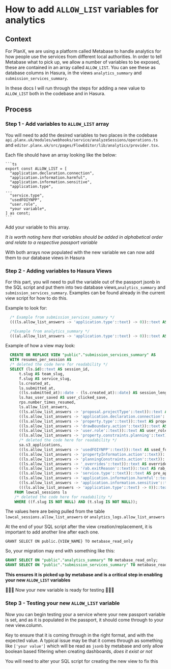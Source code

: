 # How to add `ALLOW_LIST` variables for analytics

## Context

For PlanX, we are using a platform called Metabase to handle analytics for how people use the services from different local authorities. In order to tell Metabase what to pick up, we allow a number of variables to be exposed, these are contained in an array called `ALLOW_LIST`. You can see these as database columns in Hasura, in the views `analytics_summary` and `submission_services_summary`.

In these docs I will run through the steps for adding a new value to `ALLOW_LIST` both in the codebase and in Hasura. 

## Process

### Step 1 - Add variables to `ALLOW_LIST` array

 You will need to add the desired variables to two places in the codebase
  `api.planx.uk/modules/webhooks/service/analyzeSessions/operations.ts` and `editor.planx.uk/src/pages/FlowEditor/lib/analytics/provider.tsx`. 

  Each file should have an array looking like the below:

    ```ts
    export const ALLOW_LIST = [
      "application.declaration.connection",
      "application.information.harmful",
      "application.information.sensitive",
      "application.type",
    ...
      "service.type",
      "usedFOIYNPP",
      "user.role",
      *your variable*,
    ] as const;
    ```

  Add your variable to this array.

  *It is worth noting here that variables should be added in alphabetical order and relate to a respective passport variable*

  With both arrays now populated with the new variable we can now add them to our database views in Hasura
### Step 2 - Adding variables to Hasura Views

  For this part, you will need to pull the variable out of the passport jsonb in the SQL script and put them into two database views,`analytics_summary` and `submission_services_summary`. Examples can be found already in the current view script for how to do this.

  Example to look for:

```sql
  /* Example from submission_services_summary */
  (((ls.allow_list_answers -> 'application.type'::text) -> 0))::text AS application_type

  /*Example from analytics_summary */
  (((al.allow_list_answers -> 'application.type'::text) -> 0))::text AS application_type
```

  Example of how a view may look:

```sql
  CREATE OR REPLACE VIEW "public"."submission_services_summary" AS 
  WITH resumes_per_session AS
  /* deleted the code here for readability */
  SELECT (ls.id)::text AS session_id,
      t.slug AS team_slug,
      f.slug AS service_slug,
      ls.created_at,
      ls.submitted_at,
      ((ls.submitted_at)::date - (ls.created_at)::date) AS session_length_days,
      ls.has_user_saved AS user_clicked_save,
      rps.number_times_resumed,
      ls.allow_list_answers,
      ((ls.allow_list_answers -> 'proposal.projectType'::text))::text AS proposal_project_type,
      ((ls.allow_list_answers -> 'application.declaration.connection'::text))::text AS application_declaration_connection,
      ((ls.allow_list_answers -> 'property.type'::text))::text AS property_type,
      ((ls.allow_list_answers -> 'drawBoundary.action'::text))::text AS draw_boundary_action,
      ((ls.allow_list_answers -> 'user.role'::text))::text AS user_role,
      ((ls.allow_list_answers -> 'property.constraints.planning'::text))::text AS property_constraints_planning,
      /* deleted the code here for readability */
      sa.s3_applications,
      ((ls.allow_list_answers -> 'usedFOIYNPP'::text))::text AS used_foiynpp,
      ((ls.allow_list_answers -> 'propertyInformation.action'::text))::text AS property_information_action,
      ((ls.allow_list_answers -> 'planningConstraints.action'::text))::text AS planning_constraints_action,
      ((ls.allow_list_answers -> '_overrides'::text))::text AS overrides,
      ((ls.allow_list_answers -> 'rab.exitReason'::text))::text AS rab_exit_reason,
      ((ls.allow_list_answers -> 'service.type'::text))::text AS pre_app_service_type,
      ((ls.allow_list_answers -> 'application.information.harmful'::text))::text AS pre_app_harmful_info,
      ((ls.allow_list_answers -> 'application.information.sensitive'::text))::text AS pre_app_sensitive_info,
      (((ls.allow_list_answers -> 'application.type'::text) -> 0))::text AS application_type
    FROM lowcal_sessions ls
    /* deleted the code here for readability */
    WHERE ((f.slug IS NOT NULL) AND (t.slug IS NOT NULL));
```

  The values here are being pulled from the table `lowcal_sessions.allow_list_answers` or `analytics_logs.allow_list_answers`

  At the end of your SQL script after the view creation/replacement, it is important to add another line after each one.

  `GRANT SELECT ON public.{VIEW_NAME} TO metabase_read_only`

  So, your migration may end with something like this:

  ```sql
GRANT SELECT ON "public"."analytics_summary" TO metabase_read_only;
GRANT SELECT ON "public"."submission_services_summary" TO metabase_read_only;
  ```

  **This ensures it is picked up by metabase and is a critical step in enabling your new `ALLOW_LIST` variables**

  🎊🎉🎈 Now your new variable is ready for testing 🎈🎉🎊

### Step 3 - Testing your new `ALLOW_LIST` variable

  Now you can begin testing your a service where your new passport variable is set, and as it is populated in the passport, it should come through to your new view.column. 

  Key to ensure that it is coming through in the right format, and with the expected value. A typical issue may be that it comes through as something like `['your value']` which will be read as `jsonb` by metabase and only allow boolean based filtering when creating dashboards, _does it exist or not_

  You will need to alter your SQL script for creating the new view to fix this

